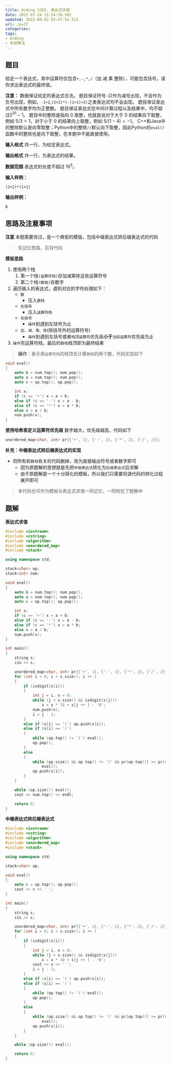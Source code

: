 ```yaml
---
title: AcWing 3302. 表达式求值
date: 2022-07-24 15:54:38.502
updated: 2022-08-02 03:47:54.513
url: /p=37
categories: 
tags: 
- AcWing
- 考研算法
---
```


## 题目
给定一个表达式，其中运算符仅包含`+,-,*,/`（加 减 乘 整除），可能包含括号，请你求出表达式的最终值。

**注意：**
数据保证给定的表达式合法。
题目保证符号`-`只作为减号出现，不会作为负号出现，例如，`-1+2`,`(2+2)*(-(1+1)+2)`之类表达式均不会出现。
题目保证表达式中所有数字均为正整数。
题目保证表达式在中间计算过程以及结果中，均不超过$2^{31}−1$。
题目中的整除是指向 $0$ 取整，也就是说对于大于 $0$ 的结果向下取整，例如 $5/3=1$，对于小于 $0$ 的结果向上取整，例如 $5/(1−4)=−1$。
C++和Java中的整除默认是向零取整；Python中的整除`//`默认向下取整，因此Python的`eval()`函数中的整除也是向下取整，在本题中不能直接使用。

**输入格式**
共一行，为给定表达式。

**输出格式**
共一行，为表达式的结果。

**数据范围**
表达式的长度不超过 $10^5$。

**输入样例：**
```
(2+2)*(1+1)
```

**输出样例：**
```
8
```

## 思路及注意事项
**注意**
本题需要背过，是一个典型的模版，包括中缀表达式转后缀表达式的代码
> 先记忆思路，后背代码

**模板思路**
1. 使用两个栈
	1. 第一个栈`(运算符栈)`存加减乘除这些运算符号
	2. 第二个栈`(数栈)`存数字
2.  遍历输入的表达式，遇到对应的字符处理如下：
    - `数`
    	- 压入`数栈`
    - `左括号`
    	- 压入`运算符栈`
    - `右括号`
    	- `操作`到遇到左括号为止
    - `加、减、乘、除`(除括号外的运算符号)
    	- `操作`到遇到左括号或者`栈顶运算符`优先级**小于**`当前运算符`优先级为止
3. `操作`完运算符栈，最后的`数栈`栈顶即为最终结果

> **操作**：表示用`运算符栈`的栈顶去计算`数栈`的两个数，代码实现如下
```cpp
void eval()
{
    auto b = num.top(); num.pop();
    auto a = num.top(); num.pop();
    auto c = op.top(); op.pop();

    int x;
    if (c == '+') x = a + b;
    else if (c == '-') x = a - b;
    else if (c == '*') x = a * b;
    else x = a / b;
    num.push(x);
}
```

**使用哈希表定义运算符优先级**
数字越大，优先级越高，代码如下
```cpp
unordered_map<char, int> pr{{'+', 1}, {'-', 1}, {'*', 2}, {'/', 2}};
```

**补充：中缀表达式转后缀表达式的实现**
- 将所有和`数栈`有关的代码删掉，改为直接输出符号或者数字即可
	- 因为原题解的思想就是先把`中缀表达式`转化为`后缀表达式`后求解
	- 由于原题解是一个十分简化的模板，所以我们只需要将源代码的转化过程展开即可
> 本代码也可作为模板与表达式求值一同记忆，一同附在了题解中

## 题解
**表达式求值**
```cpp
#include <iostream>
#include <cstring>
#include <algorithm>
#include <unordered_map>
#include <stack>

using namespace std;

stack<char> op;
stack<int> num;

void eval()
{
    auto b = num.top(); num.pop();
    auto a = num.top(); num.pop();
    auto c = op.top(); op.pop();

    int x;
    if (c == '+') x = a + b;
    else if (c == '-') x = a - b;
    else if (c == '*') x = a * b;
    else x = a / b;
    num.push(x);
}

int main()
{
    string s;
    cin >> s;

    unordered_map<char, int> pr{{'+', 1}, {'-', 1}, {'*', 2}, {'/', 2}};
    for (int i = 0; i < s.size(); i ++ )
    {
        if (isdigit(s[i]))
        {
            int j = i, x = 0;
            while (j < s.size() && isdigit(s[j]))
                x = x * 10 + s[j ++ ] - '0';
            num.push(x);
            i = j - 1;
        }
        else if (s[i] == '(') op.push(s[i]);
        else if (s[i] == ')')
        {
            while (op.top() != '(') eval();
            op.pop();
        }
        else
        {
            while (op.size() && op.top() != '(' && pr[op.top()] >= pr[s[i]])
                eval();
            op.push(s[i]);
        }
    }

    while (op.size()) eval();
    cout << num.top() << endl;

    return 0;
}
```

**中缀表达式转后缀表达式**
```cpp
#include <iostream>
#include <cstring>
#include <algorithm>
#include <unordered_map>
#include <stack>

using namespace std;

stack<char> op;

void eval()
{
    auto c = op.top(); op.pop();
    cout << c << ' ';
}

int main()
{
    string s;
    cin >> s;

    unordered_map<char, int> pr{{'+', 1}, {'-', 1}, {'*', 2}, {'/', 2}};
    for (int i = 0; i < s.size(); i ++ )
    {
        if (isdigit(s[i]))
        {
            int j = i, x = 0;
            while (j < s.size() && isdigit(s[j]))
                x = x * 10 + s[j ++ ] - '0';
            cout << x << ' ';
            i = j - 1;
        }
        else if (s[i] == '(') op.push(s[i]);
        else if (s[i] == ')')
        {
            while (op.top() != '(') eval();
            op.pop();
        }
        else
        {
            while (op.size() && op.top() != '(' && pr[op.top()] >= pr[s[i]])
                eval();
            op.push(s[i]);
        }
    }

    while (op.size()) eval();

    return 0;
}
```